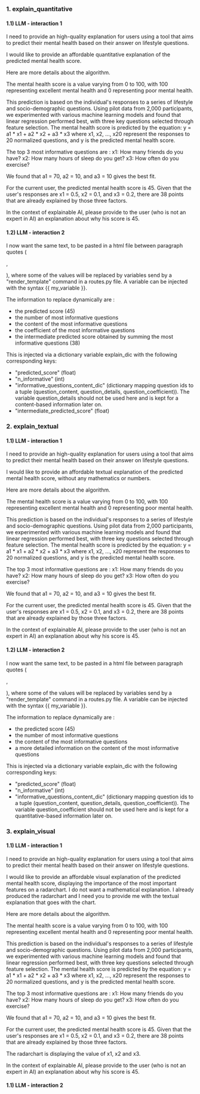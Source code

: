 ### 1. explain_quantitative

#### 1.1) LLM - interaction 1

I need to provide an high-quality explanation for users using a tool that aims to predict their mental health based on their answer on lifestyle questions.

I would like to provide an affordable quantitative explanation of the predicted mental health score. 

Here are more details about the algorithm. 

The mental health score is a value varying from 0 to 100, with 100 representing excellent mental health and 0 representing poor mental health. 

This prediction is based on the individual's responses to a series of lifestyle and socio-demographic questions. Using pilot data from 2,000 participants, we experimented with various machine learning models and found that linear regression performed best, with three key questions selected through feature selection. The mental health score is predicted by the equation: y = a1 * x1 + a2 * x2 + a3 * x3 where x1, x2, ..., x20 represent the responses to 20 normalized questions, and y is the predicted mental health score. 


The top 3 most informative questions are :
x1: How many friends do you have?
x2: How many hours of sleep do you get?
x3: How often do you exercise? 

We found that a1 = 70, a2 = 10, and a3 = 10 gives the best fit.

For the current user, the predicted mental health score is 45.
Given that the user's responses are x1 = 0.5, x2 = 0.1, and x3 = 0.2, there are 38 points that are already explained by those three factors. 

In the context of explainable AI, please provide to the user (who is not an expert in AI) an explanation about why his score is 45.


#### 1.2) LLM - interaction 2

I now want the same text, to be pasted in a html file between paragraph quotes (<p>, </p>), where some of the values will be replaced by variables send by a "render_template" command in a routes.py file. A variable can be injected with the syntax {{ my_variable }}. 

The information to replace dynamically are :
- the predicted score (45)
- the number of most informative questions
- the content of the most informative questions
- the coefficient of the most informative questions
- the intermediate predicted score obtained by summing the most informative questions (38)

This is injected via a dictionary variable explain_dic with the following corresponding keys:
- "predicted_score" (float)
- "n_informative" (int)
- "informative_questions_content_dic" (dictionary mapping question ids to a tuple (question_content, question_details, question_coefficient)). The variable question_details should not be used here and is kept for a content-based information later on.
- "intermediate_predicted_score" (float)


### 2. explain_textual

#### 1.1) LLM - interaction 1

I need to provide an high-quality explanation for users using a tool that aims to predict their mental health based on their answer on lifestyle questions.

I would like to provide an affordable textual explanation of the predicted mental health score, without any mathematics or numbers.

Here are more details about the algorithm. 

The mental health score is a value varying from 0 to 100, with 100 representing excellent mental health and 0 representing poor mental health. 

This prediction is based on the individual's responses to a series of lifestyle and socio-demographic questions. Using pilot data from 2,000 participants, we experimented with various machine learning models and found that linear regression performed best, with three key questions selected through feature selection. The mental health score is predicted by the equation: y = a1 * x1 + a2 * x2 + a3 * x3 where x1, x2, ..., x20 represent the responses to 20 normalized questions, and y is the predicted mental health score. 


The top 3 most informative questions are :
x1: How many friends do you have?
x2: How many hours of sleep do you get?
x3: How often do you exercise? 

We found that a1 = 70, a2 = 10, and a3 = 10 gives the best fit.

For the current user, the predicted mental health score is 45.
Given that the user's responses are x1 = 0.5, x2 = 0.1, and x3 = 0.2, there are 38 points that are already explained by those three factors. 

In the context of explainable AI, please provide to the user (who is not an expert in AI) an explanation about why his score is 45.

#### 1.2) LLM - interaction 2

I now want the same text, to be pasted in a html file between paragraph quotes (<p>, </p>), where some of the values will be replaced by variables send by a "render_template" command in a routes.py file. A variable can be injected with the syntax {{ my_variable }}. 

The information to replace dynamically are :
- the predicted score (45)
- the number of most informative questions
- the content of the most informative questions
- a more detailed information on the content of the most informative questions


This is injected via a dictionary variable explain_dic with the following corresponding keys:
- "predicted_score" (float)
- "n_informative" (int)
- "informative_questions_content_dic" (dictionary mapping question ids to a tuple (question_content, question_details, question_coefficient)). The variable question_coefficient should not be used here and is kept for a quantitative-based information later on.


### 3. explain_visual

#### 1.1) LLM - interaction 1

I need to provide an high-quality explanation for users using a tool that aims to predict their mental health based on their answer on lifestyle questions.

I would like to provide an affordable visual explanation of the predicted mental health score, displaying the importance of the most important features on a radarchart. I do not want a mathematical explanation. I already produced the radarchart and I need you to provide me with the textual explanation that goes with the chart. 

Here are more details about the algorithm. 

The mental health score is a value varying from 0 to 100, with 100 representing excellent mental health and 0 representing poor mental health. 

This prediction is based on the individual's responses to a series of lifestyle and socio-demographic questions. Using pilot data from 2,000 participants, we experimented with various machine learning models and found that linear regression performed best, with three key questions selected through feature selection. The mental health score is predicted by the equation: y = a1 * x1 + a2 * x2 + a3 * x3 where x1, x2, ..., x20 represent the responses to 20 normalized questions, and y is the predicted mental health score. 

The top 3 most informative questions are :
x1: How many friends do you have?
x2: How many hours of sleep do you get?
x3: How often do you exercise? 

We found that a1 = 70, a2 = 10, and a3 = 10 gives the best fit.

For the current user, the predicted mental health score is 45.
Given that the user's responses are x1 = 0.5, x2 = 0.1, and x3 = 0.2, there are 38 points that are already explained by those three factors. 

The radarchart is displaying the value of x1, x2 and x3. 

In the context of explainable AI, please provide to the user (who is not an expert in AI) an explanation about why his score is 45.

#### 1.1) LLM - interaction 2
